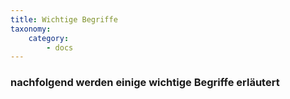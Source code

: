 ```yaml
---
title: Wichtige Begriffe
taxonomy:
    category:
        - docs
---
```

### nachfolgend werden einige wichtige Begriffe erläutert
